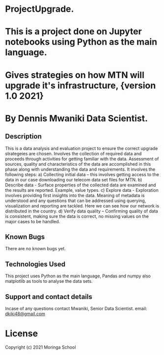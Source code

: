 # ProjectUpgrade.
# This is a project done on Jupyter notebooks using Python as the main language.
# Gives strategies on how MTN will upgrade it's infrastructure, {version 1.0 2021}
# By Dennis Mwaniki Data Scientist.
## Description
This is a data analysis and evaluation project to ensure the correct upgrade strategeies are chosen.
Involves the collection of required data and proceeds through activities for getting familiar with the data. Assessment of sources, 
quality and characteristics of the data are accomplished in this phase along with understanding the data and requirements. It involves the following steps: 
a) Collecting initial data – this involves getting access to the data in our case downloading our telecom data set files for MTN.
b) Describe data - Surface properties of the collected data are examined and the results are reported. Example, value types.
c) Explore data - Exploration involves providing first insights into the data. Meaning of metadata is understood and any questions that can be addressed using querying, visualization and reporting are tackled.  Here we can see how our network is distributed in the country.
d) Verify data quality – Confirming quality of data is consistent, making sure the data is correct, no missing values on the major cases to be handled.

## Known Bugs
There are no known bugs yet.
## Technologies Used
This project uses Python as the main language, Pandas and numpy also matplotlib as tools to analyse the data sets.
## Support and contact details
Incase of any questions contact Mwaniki, Senior Data Scientist.
email: dkiki48@gmail.com
# License

Copyright (c) 2021 Moringa School
  
